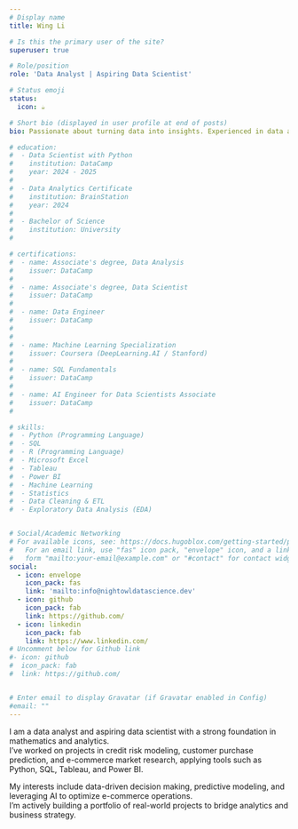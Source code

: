 ```yaml
---
# Display name
title: Wing Li

# Is this the primary user of the site?
superuser: true

# Role/position
role: 'Data Analyst | Aspiring Data Scientist'

# Status emoji
status:
  icon: ☕️

# Short bio (displayed in user profile at end of posts)
bio: Passionate about turning data into insights. Experienced in data analytics, e-commerce market research, and risk modeling. Skilled in Python, SQL, Tableau, and machine learning.

# education:
#  - Data Scientist with Python
#    institution: DataCamp
#    year: 2024 - 2025
#
#  - Data Analytics Certificate
#    institution: BrainStation
#    year: 2024
#
#  - Bachelor of Science
#    institution: University
#

# certifications:
#  - name: Associate's degree, Data Analysis
#    issuer: DataCamp
#    
#  - name: Associate's degree, Data Scientist
#    issuer: DataCamp
#    
#  - name: Data Engineer
#    issuer: DataCamp
#    
# 
#  - name: Machine Learning Specialization
#    issuer: Coursera (DeepLearning.AI / Stanford)
#
#  - name: SQL Fundamentals
#    issuer: DataCamp
#    
#  - name: AI Engineer for Data Scientists Associate
#    issuer: DataCamp
#    

# skills:
#  - Python (Programming Language)
#  - SQL
#  - R (Programming Language)
#  - Microsoft Excel
#  - Tableau
#  - Power BI
#  - Machine Learning
#  - Statistics
#  - Data Cleaning & ETL
#  - Exploratory Data Analysis (EDA)


# Social/Academic Networking
# For available icons, see: https://docs.hugoblox.com/getting-started/page-builder/#icons
#   For an email link, use "fas" icon pack, "envelope" icon, and a link in the
#   form "mailto:your-email@example.com" or "#contact" for contact widget.
social:
  - icon: envelope
    icon_pack: fas
    link: 'mailto:info@nightowldatascience.dev'
  - icon: github
    icon_pack: fab
    link: https://github.com/
  - icon: linkedin
    icon_pack: fab
    link: https://www.linkedin.com/
# Uncomment below for Github link
#- icon: github
#  icon_pack: fab
#  link: https://github.com/


# Enter email to display Gravatar (if Gravatar enabled in Config)
#email: ""
---
```


I am a data analyst and aspiring data scientist with a strong foundation in mathematics and analytics.  
I’ve worked on projects in credit risk modeling, customer purchase prediction, and e-commerce market research, applying tools such as Python, SQL, Tableau, and Power BI.  

My interests include data-driven decision making, predictive modeling, and leveraging AI to optimize e-commerce operations.  
I’m actively building a portfolio of real-world projects to bridge analytics and business strategy.    
